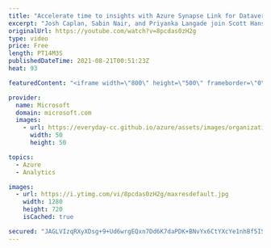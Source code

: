 ```yaml
---
title: "Accelerate time to insights with Azure Synapse Link for Dataverse | Azure Friday"
excerpt: "Josh Caplan, Sabin Nair, and Priyanka Langade join Scott Hanselman to show how you can use native Azure Synapse Analytical runtimes to analyze Dataverse data and get actionable insights.  Dataverse structures a variety of data and business logic to support interconnected applications and processes in"
originalUrl: https://youtube.com/watch?v=8pcdas0zH2g
type: video
price: Free
length: PT14M3S
publishedDateTime: 2021-08-21T00:51:23Z
heat: 93

featuredContent: "<iframe width=\"800\" height=\"500\" frameborder=\"0\" src=\"https://www.youtube.com/embed/8pcdas0zH2g\" allow=\"accelerometer; autoplay; encrypted-media; gyroscope; picture-in-picture\" allowfullscreen></iframe>"

provider:
  name: Microsoft
  domain: microsoft.com
  images:
    - url: https://everyday-cc.github.io/azure/assets/images/organizations/microsoft.com-50x50.jpg
      width: 50
      height: 50

topics:
  - Azure
  - Analytics

images:
  - url: https://i.ytimg.com/vi/8pcdas0zH2g/maxresdefault.jpg
    width: 1280
    height: 720
    isCached: true

secured: "JAGLVIzqRXyXDsg+9+Ud6wrgEQxn7Dd6K7daPDK+BNvYx6CtYXcYe1nhBf5ISO2dkVuU6D2QXAQysTi20N6+u8OzjtFe7fvlxAske4JX6nS9hG+pUTcANHE7MRMpyp7dXFfLxeho5TIvscO7vf3sxFKnfMsXj+CgSw16Zz/eiFlByYaa1zLKjR4eENcCU6N+7hwGmQatJdWtJkgjLRrHZvZ6GA3fqJZvfZsfaXHjGrvsyKnmCT+TaOShDO6sjnaukXk8ZL3utwQKBplQYY13Bi5o8J47XsxSg+KsrX75qSCjHuGnmAFPKJ/9CVJQmp28d0iu/Ssyxt1O0OnHO3pxXWtWPv+2ztMExE3YIWSXhAGTGasHLe4H5e7OR62yZIb8jwEF/rBkKm5JMvrUS8G/gGJDRyxdbf/EUUf5MipKG8w=;VUCyCvpSP7WXpbAD+EYpmg=="
---
```


